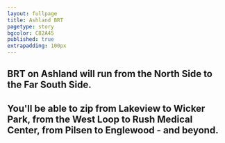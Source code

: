 ```yaml
---
layout: fullpage
title: Ashland BRT
pagetype: story
bgcolor: C82A45
published: true
extrapadding: 100px
---
```


## BRT on Ashland will run from the North Side to the Far South Side. 

## You'll be able to zip from **Lakeview** to **Wicker Park**, from the **West Loop** to **Rush Medical Center**, from **Pilsen** to **Englewood** - and beyond.
